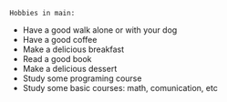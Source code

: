 	Hobbies in main:
- Have a good walk alone or with your dog
- Have a good coffee
- Make a delicious breakfast
- Read a good book
- Make a delicious dessert
- Study some programing course
- Study some basic courses: math, comunication, etc
